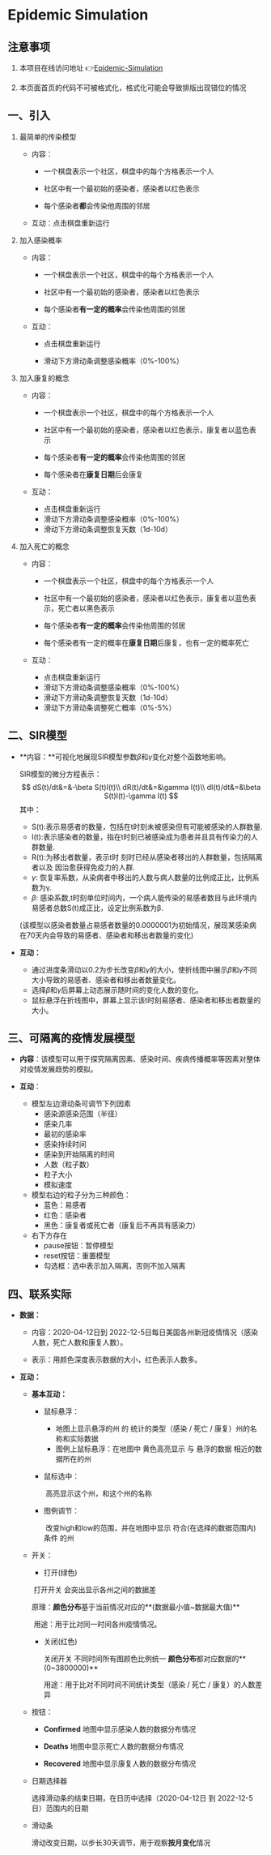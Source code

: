 # Epidemic Simulation

## 注意事项

1. 本项目在线访问地址 👉[Epidemic-Simulation](https://she-is-automatic.github.io/Epidemic-Simulation/)

2. 本页面首页的代码不可被格式化，格式化可能会导致排版出现错位的情况



## 一、引入

1. 最简单的传染模型

   - 内容：

     - 一个棋盘表示一个社区，棋盘中的每个方格表示一个人

     - 社区中有一个最初始的感染者，感染者以红色表示

     - 每个感染者**都**会传染他周围的邻居

   - 互动：点击棋盘重新运行

     

2. 加入感染概率

   - 内容：

     - 一个棋盘表示一个社区，棋盘中的每个方格表示一个人

     - 社区中有一个最初始的感染者，感染者以红色表示

     - 每个感染者**有一定的概率**会传染他周围的邻居

   - 互动：

     - 点击棋盘重新运行

     - 滑动下方滑动条调整感染概率（0%-100%）

       

3. 加入康复的概念

   - 内容：

     - 一个棋盘表示一个社区，棋盘中的每个方格表示一个人

     - 社区中有一个最初始的感染者，感染者以红色表示，康复者以蓝色表示

     - 每个感染者**有一定的概率**会传染他周围的邻居
     - 每个感染者在**康复日期**后会康复

   - 互动：
     - 点击棋盘重新运行
     - 滑动下方滑动条调整感染概率（0%-100%）
     - 滑动下方滑动条调整恢复天数（1d-10d）

   

4. 加入死亡的概念

   - 内容：

     - 一个棋盘表示一个社区，棋盘中的每个方格表示一个人

     - 社区中有一个最初始的感染者，感染者以红色表示，康复者以蓝色表示，死亡者以黑色表示

     - 每个感染者**有一定的概率**会传染他周围的邻居
     - 每个感染者有一定的概率在**康复日期**后康复，也有一定的概率死亡

   - 互动：
     - 点击棋盘重新运行
     - 滑动下方滑动条调整感染概率（0%-100%）
     - 滑动下方滑动条调整恢复天数（1d-10d）
     - 滑动下方滑动条调整死亡概率（0%-5%）

   



## 二、SIR模型

- **内容：**可视化地展现SIR模型参数$\beta$和$\gamma$变化对整个函数地影响。

  SIR模型的微分方程表示：
  $$
  dS(t)/dt&=&-\beta S(t)I(t)\\
      dR(t)/dt&=&\gamma I(t)\\
      dI(t)/dt&=&\beta S(t)I(t)-\gamma I(t)
  $$
    其中：
  
    - S(t):表示易感者的数量，包括在t时刻未被感染但有可能被感染的人群数量.
    - I(t):表示感染者的数量，指在t时刻已被感染成为患者并且具有传染力的人群数量.
    - R(t):为移出者数量，表示t时 刻时已经从感染者移出的人群数量，包括隔离者以及 因治愈获得免疫力的人群.
    - $\gamma$:    恢复率系数，从染病者中移出的人数与病人数量的比例成正比，比例系数为γ.
    - $\beta$:    感染系数,t时刻单位时间内，一个病人能传染的易感者数目与此环境内 易感者总数S(t)成正比，设定比例系数为β.
      
  
    (该模型以感染者数量占易感者数量的0.0000001为初始情况，展现某感染病在70天内会导致的易感者、感染者和移出者数量的变化)



- **互动：**
  - 通过进度条滑动以0.2为步长改变$\beta$和$\gamma$的大小，使折线图中展示$\beta$和$\gamma$不同大小导致的易感者、感染者和移出者数量变化。
  - 选择$\beta$和$\gamma$后屏幕上动态展示随时间的变化人数的变化。
  - 鼠标悬浮在折线图中，屏幕上显示该t时刻易感者、感染者和移出者数量的大小。



## 三、可隔离的疫情发展模型

- **内容**：该模型可以用于探究隔离因素、感染时间、疾病传播概率等因素对整体对疫情发展趋势的模拟。

- **互动**：
  - 模型左边滑动条可调节下列因素
    - 感染源感染范围（半径）
    - 感染几率
    - 最初的感染率
    - 感染持续时间
    - 感染到开始隔离的时间
    - 人数（粒子数）
    - 粒子大小
    - 模拟速度
  - 模型右边的粒子分为三种颜色：
    - 蓝色：易感者
    - 红色：感染者
    - 黑色：康复者或死亡者（康复后不再具有感染力）
  - 右下方存在
    - pause按钮：暂停模型
    - reset按钮：重置模型
    - 勾选框：选中表示加入隔离，否则不加入隔离



## 四、联系实际

- **数据：**

  - 内容：2020-04-12日到 2022-12-5日每日美国各州新冠疫情情况（感染人数，死亡人数和康复人数）。

  - 表示：用颜色深度表示数据的大小，红色表示人数多。

    

- **互动：**

  - **基本互动：**

    - 鼠标悬浮：

      - 地图上显示悬浮的州 的 统计的类型（感染 / 死亡 / 康复）州的名称和实际数据
      - 图例上鼠标悬浮：在地图中 黄色高亮显示 与 悬浮的数据 相近的数据所在的州

    - 鼠标选中：

      ​	高亮显示这个州，和这个州的名称

    - 图例调节：

      ​    改变high和low的范围，并在地图中显示 符合(在选择的数据范围内)条件 的州 

  - 开关：

    - 打开(绿色)  

    ​		打开开关 会突出显示各州之间的数据差

    ​		原理：**颜色分布**基于当前情况对应的**(数据最小值~数据最大值)**

    ​		用途：用于比对同一时间各州疫情情况。

    - 关闭(红色) 

      关闭开关 不同时间所有图颜色比例统一  **颜色分布**都对应数据的**(0~3800000)**

      用途：用于比对不同时间不同统计类型（感染 / 死亡 / 康复）的人数差异

  - 按钮：
    - **Confirmed** 地图中显示感染人数的数据分布情况

    - **Deaths** 地图中显示死亡人数的数据分布情况

    - **Recovered** 地图中显示康复人数的数据分布情况

  - 日期选择器

    选择滑动条的结束日期，在日历中选择（2020-04-12日 到 2022-12-5日）范围内的日期

  - 滑动条

    滑动改变日期，以步长30天调节，用于观察**按月变化**情况

  

  
